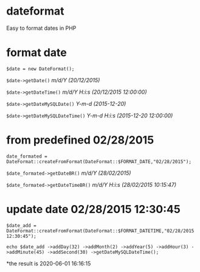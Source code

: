 # dateformat
Easy to format dates in PHP

# format date

`$date = new DateFormat();`

`$date->getDate()` *m/d/Y (20/12/2015)*

`$date->getDateTime()` *m/d/Y H:i:s (20/12/2015 12:00:00)*

`$date->getDateMySQLDate()` *Y-m-d (2015-12-20)*

`$date->getDateMySQLDateTime()` *Y-m-d H:i:s (2015-12-20 12:00:00)*

# from predefined 02/28/2015

`date_formated = DateFormat::createFromFormat(DateFormat::$FORMAT_DATE,"02/28/2015");`

`$date_formated->getDateBR()` *m/d/Y (28/02/2015)*

`$date_formated->getDateTimeBR()` *m/d/Y H:i:s (28/02/2015 10:15:47)*

# update date 02/28/2015 12:30:45

`$date_add = DateFormat::createFromFormat(DateFormat::$FORMAT_DATETIME,"02/28/2015 12:30:45");`

`echo $date_add
        ->addDay(32)
        ->addMonth(2)
        ->addYear(5)
        ->addHour(3)
        ->addMinute(45)
        ->addSecond(30)
        ->getDateMySQLDateTime();`

*the result is 2020-06-01 16:16:15